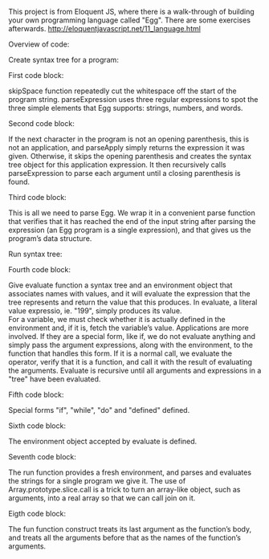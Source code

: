 This project is from Eloquent JS, where there is a walk-through of building
your own programming language called "Egg".  There are some exercises afterwards. http://eloquentjavascript.net/11_language.html


Overview of code:

Create syntax tree for a program:

First code block:

skipSpace function repeatedly cut the whitespace off the start of the program string.
parseExpression uses three regular expressions to spot the three simple 
elements that Egg supports: strings, numbers, and words.

Second code block:

If the next character in the program is not an opening parenthesis, 
this is not an application, and parseApply simply returns the expression it was given.
Otherwise, it skips the opening parenthesis and creates the syntax tree object for this application expression. 
It then recursively calls parseExpression to parse each argument until a closing parenthesis is found.

Third code block:

This is all we need to parse Egg. We wrap it in a convenient parse function that 
verifies that it has reached the end of the input string after parsing the expression 
(an Egg program is a single expression), and that gives us the program’s data structure.


 Run syntax tree:
 
 Fourth code block:
 
Give evaluate function a syntax tree and an environment object that associates names with values, 
and it will evaluate the expression that the tree represents and return the value that this produces.
In evaluate, a literal value expressio, ie. "199", simply produces its value.   
For a variable, we must check whether it is actually defined in the environment and, if it is, fetch the variable’s value.
Applications are more involved. If they are a special form, like if, we do not evaluate anything and simply pass the argument expressions, 
along with the environment, to the function that handles this form. 
If it is a normal call, we evaluate the operator, verify that it is a function, and call it with the result of evaluating the arguments.
Evaluate is recursive until all arguments and expressions in a "tree" have been evaluated.

Fifth code block:

Special forms "if", "while", "do" and "defined" defined.

Sixth code block:

The environment object accepted by evaluate is defined.

Seventh code block:

The run function provides a fresh environment, and parses and evaluates the strings for a single program we give it.
The use of Array.prototype.slice.call is a trick to turn an array-like object, such as arguments, 
into a real array so that we can call join on it. 

Eigth code block:

The fun function construct treats its last argument as the function’s body, and 
treats all the arguments before that as the names of the function’s arguments.